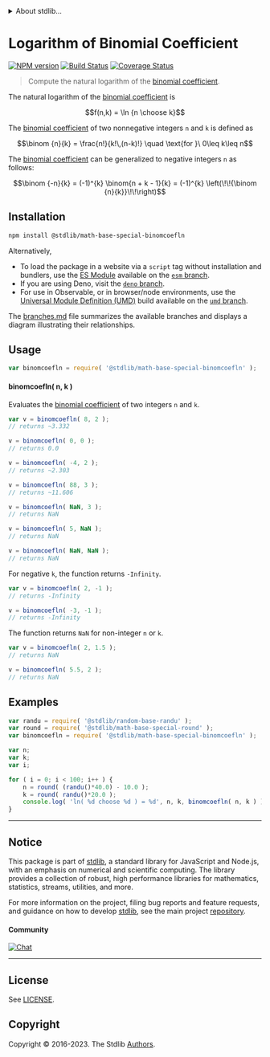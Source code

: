 <!--

@license Apache-2.0

Copyright (c) 2018 The Stdlib Authors.

Licensed under the Apache License, Version 2.0 (the "License");
you may not use this file except in compliance with the License.
You may obtain a copy of the License at

   http://www.apache.org/licenses/LICENSE-2.0

Unless required by applicable law or agreed to in writing, software
distributed under the License is distributed on an "AS IS" BASIS,
WITHOUT WARRANTIES OR CONDITIONS OF ANY KIND, either express or implied.
See the License for the specific language governing permissions and
limitations under the License.

-->


<details>
  <summary>
    About stdlib...
  </summary>
  <p>We believe in a future in which the web is a preferred environment for numerical computation. To help realize this future, we've built stdlib. stdlib is a standard library, with an emphasis on numerical and scientific computation, written in JavaScript (and C) for execution in browsers and in Node.js.</p>
  <p>The library is fully decomposable, being architected in such a way that you can swap out and mix and match APIs and functionality to cater to your exact preferences and use cases.</p>
  <p>When you use stdlib, you can be absolutely certain that you are using the most thorough, rigorous, well-written, studied, documented, tested, measured, and high-quality code out there.</p>
  <p>To join us in bringing numerical computing to the web, get started by checking us out on <a href="https://github.com/stdlib-js/stdlib">GitHub</a>, and please consider <a href="https://opencollective.com/stdlib">financially supporting stdlib</a>. We greatly appreciate your continued support!</p>
</details>

# Logarithm of Binomial Coefficient

[![NPM version][npm-image]][npm-url] [![Build Status][test-image]][test-url] [![Coverage Status][coverage-image]][coverage-url] <!-- [![dependencies][dependencies-image]][dependencies-url] -->

> Compute the natural logarithm of the [binomial coefficient][binomial-coefficient].

<section class="intro">

The natural logarithm of the [binomial coefficient][binomial-coefficient] is

<!-- <equation class="equation" label="eq:binomcoefln_function" align="center" raw="f(n,k) = \ln {n \choose k}" alt="Natural logarithm of the binomial coefficient."> -->

```math
f(n,k) = \ln {n \choose k}
```

<!-- <div class="equation" align="center" data-raw-text="f(n,k) = \ln {n \choose k}" data-equation="eq:binomcoefln_function">
    <img src="https://cdn.jsdelivr.net/gh/stdlib-js/stdlib@bb29798906e119fcb2af99e94b60407a270c9b32/lib/node_modules/@stdlib/math/base/special/binomcoefln/docs/img/equation_binomcoefln_function.svg" alt="Natural logarithm of the binomial coefficient.">
    <br>
</div> -->

<!-- </equation> -->

The [binomial coefficient][binomial-coefficient] of two nonnegative integers `n` and `k` is defined as

<!-- <equation class="equation" label="eq:binomial_coefficient" align="center" raw="\binom {n}{k} = \frac{n!}{k!\,(n-k)!} \quad \text{for }\ 0\leq k\leq n" alt="Factorial formula for the Binomial coefficient."> -->

```math
\binom {n}{k} = \frac{n!}{k!\,(n-k)!} \quad \text{for }\ 0\leq k\leq n
```

<!-- <div class="equation" align="center" data-raw-text="\binom {n}{k} = \frac{n!}{k!\,(n-k)!} \quad \text{for }\ 0\leq k\leq n" data-equation="eq:binomial_coefficient">
    <img src="https://cdn.jsdelivr.net/gh/stdlib-js/stdlib@bb29798906e119fcb2af99e94b60407a270c9b32/lib/node_modules/@stdlib/math/base/special/binomcoefln/docs/img/equation_binomial_coefficient.svg" alt="Factorial formula for the Binomial coefficient.">
    <br>
</div> -->

<!-- </equation> -->

The [binomial coefficient][binomial-coefficient] can be generalized to negative integers `n` as follows:

<!-- <equation class="equation" label="eq:binomial_coefficient_negative_integers" align="center" raw="\binom {-n}{k} = (-1)^{k} \binom{n + k - 1}{k} = (-1)^{k} \left(\!\!{\binom {n}{k}}\!\!\right)" alt="Generalization of the binomial coefficient to negative n."> -->

```math
\binom {-n}{k} = (-1)^{k} \binom{n + k - 1}{k} = (-1)^{k} \left(\!\!{\binom {n}{k}}\!\!\right)
```

<!-- <div class="equation" align="center" data-raw-text="\binom {-n}{k} = (-1)^{k} \binom{n + k - 1}{k} = (-1)^{k} \left(\!\!{\binom {n}{k}}\!\!\right)" data-equation="eq:binomial_coefficient_negative_integers">
    <img src="https://cdn.jsdelivr.net/gh/stdlib-js/stdlib@591cf9d5c3a0cd3c1ceec961e5c49d73a68374cb/lib/node_modules/@stdlib/math/base/special/binomcoefln/docs/img/equation_binomial_coefficient_negative_integers.svg" alt="Generalization of the binomial coefficient to negative n.">
    <br>
</div> -->

<!-- </equation> -->

</section>

<!-- /.intro -->

<section class="installation">

## Installation

```bash
npm install @stdlib/math-base-special-binomcoefln
```

Alternatively,

-   To load the package in a website via a `script` tag without installation and bundlers, use the [ES Module][es-module] available on the [`esm` branch][esm-url].
-   If you are using Deno, visit the [`deno` branch][deno-url].
-   For use in Observable, or in browser/node environments, use the [Universal Module Definition (UMD)][umd] build available on the [`umd` branch][umd-url].

The [branches.md][branches-url] file summarizes the available branches and displays a diagram illustrating their relationships.

</section>

<section class="usage">

## Usage

```javascript
var binomcoefln = require( '@stdlib/math-base-special-binomcoefln' );
```

#### binomcoefln( n, k )

Evaluates the [binomial coefficient][binomial-coefficient] of two integers `n` and `k`.

```javascript
var v = binomcoefln( 8, 2 );
// returns ~3.332

v = binomcoefln( 0, 0 );
// returns 0.0

v = binomcoefln( -4, 2 );
// returns ~2.303

v = binomcoefln( 88, 3 );
// returns ~11.606

v = binomcoefln( NaN, 3 );
// returns NaN

v = binomcoefln( 5, NaN );
// returns NaN

v = binomcoefln( NaN, NaN );
// returns NaN
```

For negative `k`, the function returns `-Infinity`.

```javascript
var v = binomcoefln( 2, -1 );
// returns -Infinity

v = binomcoefln( -3, -1 );
// returns -Infinity
```

The function returns `NaN` for non-integer `n` or `k`.

```javascript
var v = binomcoefln( 2, 1.5 );
// returns NaN

v = binomcoefln( 5.5, 2 );
// returns NaN
```

</section>

<!-- /.usage -->

<section class="examples">

## Examples

<!-- eslint no-undef: "error" -->

```javascript
var randu = require( '@stdlib/random-base-randu' );
var round = require( '@stdlib/math-base-special-round' );
var binomcoefln = require( '@stdlib/math-base-special-binomcoefln' );

var n;
var k;
var i;

for ( i = 0; i < 100; i++ ) {
    n = round( (randu()*40.0) - 10.0 );
    k = round( randu()*20.0 );
    console.log( 'ln( %d choose %d ) = %d', n, k, binomcoefln( n, k ) );
}
```

</section>

<!-- /.examples -->

<!-- Section for related `stdlib` packages. Do not manually edit this section, as it is automatically populated. -->

<section class="related">

</section>

<!-- /.related -->

<!-- Section for all links. Make sure to keep an empty line after the `section` element and another before the `/section` close. -->


<section class="main-repo" >

* * *

## Notice

This package is part of [stdlib][stdlib], a standard library for JavaScript and Node.js, with an emphasis on numerical and scientific computing. The library provides a collection of robust, high performance libraries for mathematics, statistics, streams, utilities, and more.

For more information on the project, filing bug reports and feature requests, and guidance on how to develop [stdlib][stdlib], see the main project [repository][stdlib].

#### Community

[![Chat][chat-image]][chat-url]

---

## License

See [LICENSE][stdlib-license].


## Copyright

Copyright &copy; 2016-2023. The Stdlib [Authors][stdlib-authors].

</section>

<!-- /.stdlib -->

<!-- Section for all links. Make sure to keep an empty line after the `section` element and another before the `/section` close. -->

<section class="links">

[npm-image]: http://img.shields.io/npm/v/@stdlib/math-base-special-binomcoefln.svg
[npm-url]: https://npmjs.org/package/@stdlib/math-base-special-binomcoefln

[test-image]: https://github.com/stdlib-js/math-base-special-binomcoefln/actions/workflows/test.yml/badge.svg?branch=main
[test-url]: https://github.com/stdlib-js/math-base-special-binomcoefln/actions/workflows/test.yml?query=branch:main

[coverage-image]: https://img.shields.io/codecov/c/github/stdlib-js/math-base-special-binomcoefln/main.svg
[coverage-url]: https://codecov.io/github/stdlib-js/math-base-special-binomcoefln?branch=main

<!--

[dependencies-image]: https://img.shields.io/david/stdlib-js/math-base-special-binomcoefln.svg
[dependencies-url]: https://david-dm.org/stdlib-js/math-base-special-binomcoefln/main

-->

[chat-image]: https://img.shields.io/gitter/room/stdlib-js/stdlib.svg
[chat-url]: https://app.gitter.im/#/room/#stdlib-js_stdlib:gitter.im

[stdlib]: https://github.com/stdlib-js/stdlib

[stdlib-authors]: https://github.com/stdlib-js/stdlib/graphs/contributors

[umd]: https://github.com/umdjs/umd
[es-module]: https://developer.mozilla.org/en-US/docs/Web/JavaScript/Guide/Modules

[deno-url]: https://github.com/stdlib-js/math-base-special-binomcoefln/tree/deno
[umd-url]: https://github.com/stdlib-js/math-base-special-binomcoefln/tree/umd
[esm-url]: https://github.com/stdlib-js/math-base-special-binomcoefln/tree/esm
[branches-url]: https://github.com/stdlib-js/math-base-special-binomcoefln/blob/main/branches.md

[stdlib-license]: https://raw.githubusercontent.com/stdlib-js/math-base-special-binomcoefln/main/LICENSE

[binomial-coefficient]: https://en.wikipedia.org/wiki/Binomial_coefficient

</section>

<!-- /.links -->
